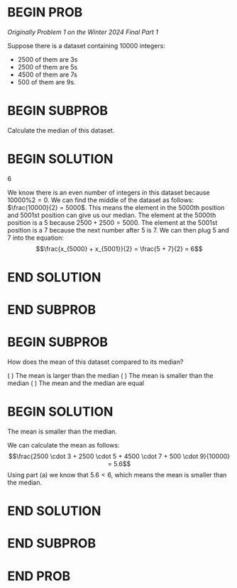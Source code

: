 # BEGIN PROB

<i>Originally Problem 1 on the Winter 2024 Final Part 1</i>

Suppose there is a dataset containing 10000 integers: 

- 2500 of them are $3$s
- 2500 of them are $5$s
- 4500 of them are $7$s
- 500 of them are $9$s.
# BEGIN SUBPROB

Calculate the median of this dataset.

# BEGIN SOLUTION

$6$

We know there is an even number of integers in this dataset because $10000 \% 2 = 0$. We can find the middle of the dataset as follows: $\frac{10000}{2} = 5000$. This means the element in the 5000th position and 5001st position can give us our median. The element at the 5000th position is a $5$ because $2500 + 2500 = 5000$. The element at the 5001st position is a $7$ because the next number after $5$ is $7$. We can then plug $5$ and $7$ into the equation:
$$\frac{x_{5000} + x_{5001}}{2} = \frac{5 + 7}{2} = 6$$

# END SOLUTION

# END SUBPROB

# BEGIN SUBPROB

How does the mean of this dataset compared to its median?

( ) The mean is larger than the median
( ) The mean is smaller than the median
( ) The mean and the median are equal

# BEGIN SOLUTION

The mean is smaller than the median.

We can calculate the mean as follows: $$\frac{2500 \cdot  3 + 2500 \cdot  5 + 4500 \cdot  7 + 500 \cdot  9}{10000} = 5.6$$ Using part (a) we know that $5.6 < 6$, which means the mean is smaller than the median.

# END SOLUTION

# END SUBPROB

# END PROB